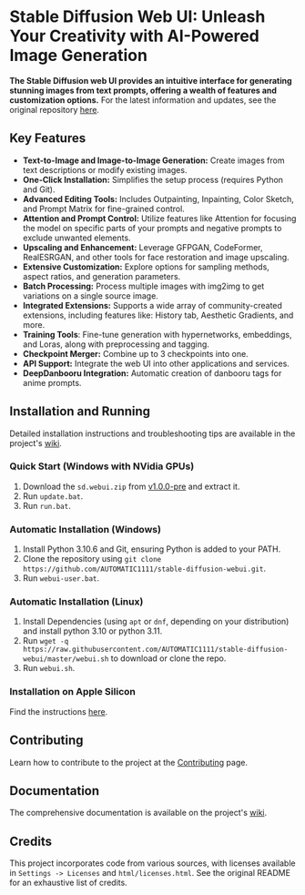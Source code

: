 # Stable Diffusion Web UI: Unleash Your Creativity with AI-Powered Image Generation

**The Stable Diffusion web UI provides an intuitive interface for generating stunning images from text prompts, offering a wealth of features and customization options.** For the latest information and updates, see the original repository [here](https://github.com/AUTOMATIC1111/stable-diffusion-webui).

## Key Features

*   **Text-to-Image and Image-to-Image Generation:** Create images from text descriptions or modify existing images.
*   **One-Click Installation:** Simplifies the setup process (requires Python and Git).
*   **Advanced Editing Tools:** Includes Outpainting, Inpainting, Color Sketch, and Prompt Matrix for fine-grained control.
*   **Attention and Prompt Control:** Utilize features like Attention for focusing the model on specific parts of your prompts and negative prompts to exclude unwanted elements.
*   **Upscaling and Enhancement:** Leverage GFPGAN, CodeFormer, RealESRGAN, and other tools for face restoration and image upscaling.
*   **Extensive Customization:** Explore options for sampling methods, aspect ratios, and generation parameters.
*   **Batch Processing:** Process multiple images with img2img to get variations on a single source image.
*   **Integrated Extensions:** Supports a wide array of community-created extensions, including features like: History tab, Aesthetic Gradients, and more.
*   **Training Tools**: Fine-tune generation with hypernetworks, embeddings, and Loras, along with preprocessing and tagging.
*   **Checkpoint Merger:** Combine up to 3 checkpoints into one.
*   **API Support:** Integrate the web UI into other applications and services.
*   **DeepDanbooru Integration:** Automatic creation of danbooru tags for anime prompts.

## Installation and Running

Detailed installation instructions and troubleshooting tips are available in the project's [wiki](https://github.com/AUTOMATIC1111/stable-diffusion-webui/wiki).

### Quick Start (Windows with NVidia GPUs)

1.  Download the `sd.webui.zip` from [v1.0.0-pre](https://github.com/AUTOMATIC1111/stable-diffusion-webui/releases/tag/v1.0.0-pre) and extract it.
2.  Run `update.bat`.
3.  Run `run.bat`.

### Automatic Installation (Windows)

1.  Install Python 3.10.6 and Git, ensuring Python is added to your PATH.
2.  Clone the repository using `git clone https://github.com/AUTOMATIC1111/stable-diffusion-webui.git`.
3.  Run `webui-user.bat`.

### Automatic Installation (Linux)

1.  Install Dependencies (using `apt` or `dnf`, depending on your distribution) and install python 3.10 or python 3.11.
2.  Run `wget -q https://raw.githubusercontent.com/AUTOMATIC1111/stable-diffusion-webui/master/webui.sh` to download or clone the repo.
3.  Run `webui.sh`.

### Installation on Apple Silicon

Find the instructions [here](https://github.com/AUTOMATIC1111/stable-diffusion-webui/wiki/Installation-on-Apple-Silicon).

## Contributing

Learn how to contribute to the project at the [Contributing](https://github.com/AUTOMATIC1111/stable-diffusion-webui/wiki/Contributing) page.

## Documentation

The comprehensive documentation is available on the project's [wiki](https://github.com/AUTOMATIC1111/stable-diffusion-webui/wiki).

## Credits

This project incorporates code from various sources, with licenses available in `Settings -> Licenses` and `html/licenses.html`. See the original README for an exhaustive list of credits.

